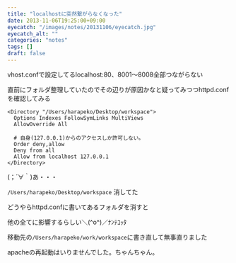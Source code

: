 ```yaml
---
title: "localhostに突然繋がらなくなった"
date: 2013-11-06T19:25:00+09:00
eyecatch: "/images/notes/20131106/eyecatch.jpg"
eyecatch_alt: ""
categories: "notes"
tags: []
draft: false
---
```


vhost.confで設定してるlocalhost:80、8001〜8008全部つながらない

直前にフォルダ整理していたのでその辺りが原因かなと疑ってみつつhttpd.confを確認してみる

```
<Directory "/Users/harapeko/Desktop/workspace">
  Options Indexes FollowSymLinks MultiViews
  AllowOverride All

  # 自身(127.0.0.1)からのアクセスしか許可しない。
  Order deny,allow
  Deny from all
  Allow from localhost 127.0.0.1
</Directory>
```

(；´∀｀)あ・・・

`/Users/harapeko/Desktop/workspace` 消してた

どうやらhttpd.confに書いてあるフォルダを消すと

他の全てに影響するらしい＼(^o^)／ﾅﾝﾃｺｯﾀ

移動先の`/Users/harapeko/work/workspace`に書き直して無事直りました

apacheの再起動はいりませんでした。ちゃんちゃん。